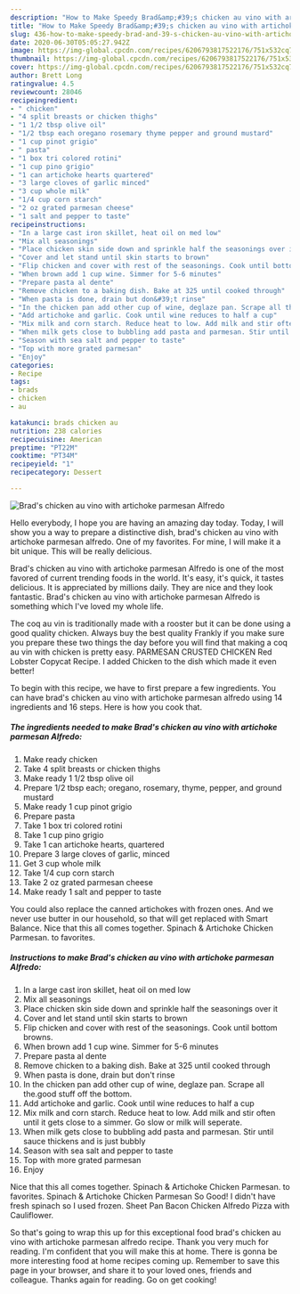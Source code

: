 ```yaml
---
description: "How to Make Speedy Brad&amp;#39;s chicken au vino with artichoke parmesan Alfredo"
title: "How to Make Speedy Brad&amp;#39;s chicken au vino with artichoke parmesan Alfredo"
slug: 436-how-to-make-speedy-brad-and-39-s-chicken-au-vino-with-artichoke-parmesan-alfredo
date: 2020-06-30T05:05:27.942Z
image: https://img-global.cpcdn.com/recipes/6206793817522176/751x532cq70/brads-chicken-au-vino-with-artichoke-parmesan-alfredo-recipe-main-photo.jpg
thumbnail: https://img-global.cpcdn.com/recipes/6206793817522176/751x532cq70/brads-chicken-au-vino-with-artichoke-parmesan-alfredo-recipe-main-photo.jpg
cover: https://img-global.cpcdn.com/recipes/6206793817522176/751x532cq70/brads-chicken-au-vino-with-artichoke-parmesan-alfredo-recipe-main-photo.jpg
author: Brett Long
ratingvalue: 4.5
reviewcount: 28046
recipeingredient:
- " chicken"
- "4 split breasts or chicken thighs"
- "1 1/2 tbsp olive oil"
- "1/2 tbsp each oregano rosemary thyme pepper and ground mustard"
- "1 cup pinot grigio"
- " pasta"
- "1 box tri colored rotini"
- "1 cup pino grigio"
- "1 can artichoke hearts quartered"
- "3 large cloves of garlic minced"
- "3 cup whole milk"
- "1/4 cup corn starch"
- "2 oz grated parmesan cheese"
- "1 salt and pepper to taste"
recipeinstructions:
- "In a large cast iron skillet, heat oil on med low"
- "Mix all seasonings"
- "Place chicken skin side down and sprinkle half the seasonings over it"
- "Cover and let stand until skin starts to brown"
- "Flip chicken and cover with rest of the seasonings. Cook until bottom browns."
- "When brown add 1 cup wine. Simmer for 5-6 minutes"
- "Prepare pasta al dente"
- "Remove chicken to a baking dish. Bake at 325 until cooked through"
- "When pasta is done, drain but don&#39;t rinse"
- "In the chicken pan add other cup of wine, deglaze pan. Scrape all the.good stuff off the bottom."
- "Add artichoke and garlic. Cook until wine reduces to half a cup"
- "Mix milk and corn starch. Reduce heat to low. Add milk and stir often until it gets close to a simmer. Go slow or milk will seperate."
- "When milk gets close to bubbling add pasta and parmesan. Stir until sauce thickens and is just bubbly"
- "Season with sea salt and pepper to taste"
- "Top with more grated parmesan"
- "Enjoy"
categories:
- Recipe
tags:
- brads
- chicken
- au

katakunci: brads chicken au 
nutrition: 238 calories
recipecuisine: American
preptime: "PT22M"
cooktime: "PT34M"
recipeyield: "1"
recipecategory: Dessert

---
```



![Brad&#39;s chicken au vino with artichoke parmesan Alfredo](https://img-global.cpcdn.com/recipes/6206793817522176/751x532cq70/brads-chicken-au-vino-with-artichoke-parmesan-alfredo-recipe-main-photo.jpg)

Hello everybody, I hope you are having an amazing day today. Today, I will show you a way to prepare a distinctive dish, brad&#39;s chicken au vino with artichoke parmesan alfredo. One of my favorites. For mine, I will make it a bit unique. This will be really delicious.

Brad&#39;s chicken au vino with artichoke parmesan Alfredo is one of the most favored of current trending foods in the world. It's easy, it's quick, it tastes delicious. It is appreciated by millions daily. They are nice and they look fantastic. Brad&#39;s chicken au vino with artichoke parmesan Alfredo is something which I've loved my whole life.

The coq au vin is traditionally made with a rooster but it can be done using a good quality chicken. Always buy the best quality Frankly if you make sure you prepare these two things the day before you will find that making a coq au vin with chicken is pretty easy. PARMESAN CRUSTED CHICKEN Red Lobster Copycat Recipe. I added Chicken to the dish which made it even better!


To begin with this recipe, we have to first prepare a few ingredients. You can have brad&#39;s chicken au vino with artichoke parmesan alfredo using 14 ingredients and 16 steps. Here is how you cook that.

<!--inarticleads1-->

##### The ingredients needed to make Brad&#39;s chicken au vino with artichoke parmesan Alfredo:

1. Make ready  chicken
1. Take 4 split breasts or chicken thighs
1. Make ready 1 1/2 tbsp olive oil
1. Prepare 1/2 tbsp each; oregano, rosemary, thyme, pepper, and ground mustard
1. Make ready 1 cup pinot grigio
1. Prepare  pasta
1. Take 1 box tri colored rotini
1. Take 1 cup pino grigio
1. Take 1 can artichoke hearts, quartered
1. Prepare 3 large cloves of garlic, minced
1. Get 3 cup whole milk
1. Take 1/4 cup corn starch
1. Take 2 oz grated parmesan cheese
1. Make ready 1 salt and pepper to taste


You could also replace the canned artichokes with frozen ones. And we never use butter in our household, so that will get replaced with Smart Balance. Nice that this all comes together. Spinach &amp; Artichoke Chicken Parmesan. to favorites. 

<!--inarticleads2-->

##### Instructions to make Brad&#39;s chicken au vino with artichoke parmesan Alfredo:

1. In a large cast iron skillet, heat oil on med low
1. Mix all seasonings
1. Place chicken skin side down and sprinkle half the seasonings over it
1. Cover and let stand until skin starts to brown
1. Flip chicken and cover with rest of the seasonings. Cook until bottom browns.
1. When brown add 1 cup wine. Simmer for 5-6 minutes
1. Prepare pasta al dente
1. Remove chicken to a baking dish. Bake at 325 until cooked through
1. When pasta is done, drain but don&#39;t rinse
1. In the chicken pan add other cup of wine, deglaze pan. Scrape all the.good stuff off the bottom.
1. Add artichoke and garlic. Cook until wine reduces to half a cup
1. Mix milk and corn starch. Reduce heat to low. Add milk and stir often until it gets close to a simmer. Go slow or milk will seperate.
1. When milk gets close to bubbling add pasta and parmesan. Stir until sauce thickens and is just bubbly
1. Season with sea salt and pepper to taste
1. Top with more grated parmesan
1. Enjoy


Nice that this all comes together. Spinach &amp; Artichoke Chicken Parmesan. to favorites. Spinach &amp; Artichoke Chicken Parmesan So Good! I didn&#39;t have fresh spinach so I used frozen. Sheet Pan Bacon Chicken Alfredo Pizza with Cauliflower. 

So that's going to wrap this up for this exceptional food brad&#39;s chicken au vino with artichoke parmesan alfredo recipe. Thank you very much for reading. I'm confident that you will make this at home. There is gonna be more interesting food at home recipes coming up. Remember to save this page in your browser, and share it to your loved ones, friends and colleague. Thanks again for reading. Go on get cooking!
